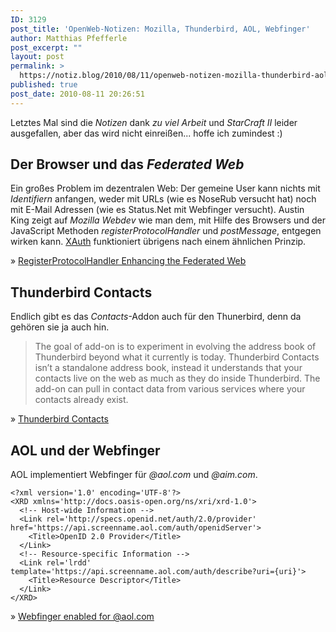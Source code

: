 ```yaml
---
ID: 3129
post_title: 'OpenWeb-Notizen: Mozilla, Thunderbird, AOL, Webfinger'
author: Matthias Pfefferle
post_excerpt: ""
layout: post
permalink: >
  https://notiz.blog/2010/08/11/openweb-notizen-mozilla-thunderbird-aol-webfinger/
published: true
post_date: 2010-08-11 20:26:51
---
```

<!-- wp:paragraph -->
<p>Letztes Mal sind die <em>Notizen</em> dank <em>zu viel Arbeit</em> und <em>StarCraft II</em> leider ausgefallen, aber das wird nicht einreißen... hoffe ich zumindest :)</p>
<!-- /wp:paragraph -->

<!-- wp:heading -->
<h2>Der Browser und das <em>Federated Web</em></h2>
<!-- /wp:heading -->

<!-- wp:paragraph -->
<p>Ein großes Problem im dezentralen Web: Der gemeine User kann nichts mit <em>Identifiern</em> anfangen, weder mit URLs (wie es NoseRub versucht hat) noch mit E-Mail Adressen (wie es Status.Net mit Webfinger versucht). Austin King zeigt auf <em>Mozilla Webdev</em> wie man dem, mit Hilfe des Browsers und der JavaScript Methoden <em>registerProtocolHandler</em> und <em>postMessage</em>, entgegen wirken kann. <a href="http://xauth.org">XAuth</a> funktioniert übrigens nach einem ähnlichen Prinzip.</p>
<!-- /wp:paragraph -->

<!-- wp:paragraph -->
<p>» <a href="http://blog.mozilla.com/webdev/2010/07/26/registerprotocolhandler-enhancing-the-federated-web/">RegisterProtocolHandler Enhancing the Federated Web</a></p>
<!-- /wp:paragraph -->

<!-- wp:heading -->
<h2>Thunderbird Contacts</h2>
<!-- /wp:heading -->

<!-- wp:paragraph -->
<p>Endlich gibt es das <em>Contacts</em>-Addon auch für den Thunerbird, denn da gehören sie ja auch hin.</p>
<!-- /wp:paragraph -->

<!-- wp:quote -->
<blockquote class="wp-block-quote"><p>The goal of add-on is to experiment in evolving the address book of Thunderbird beyond what it currently is today. Thunderbird Contacts isn’t a standalone address book, instead it understands that your contacts live on the web as much as they do inside Thunderbird. The add-on can pull in contact data from various services where your contacts already exist.</p></blockquote>
<!-- /wp:quote -->

<!-- wp:paragraph -->
<p>» <a href="http://mozillalabs.com/messaging/2010/08/04/thunderbird-contacts/">Thunderbird Contacts</a></p>
<!-- /wp:paragraph -->

<!-- wp:heading -->
<h2>AOL und der Webfinger</h2>
<!-- /wp:heading -->

<!-- wp:paragraph -->
<p>AOL implementiert Webfinger für <em>@aol.com</em> und <em>@aim.com</em>.</p>
<!-- /wp:paragraph -->

<!-- wp:code -->
<pre class="wp-block-code"><code>&lt;?xml version='1.0' encoding='UTF-8'?>
&lt;XRD xmlns='http://docs.oasis-open.org/ns/xri/xrd-1.0'>
  &lt;!-- Host-wide Information -->
  &lt;Link rel='http://specs.openid.net/auth/2.0/provider' href='https://api.screenname.aol.com/auth/openidServer'>
    &lt;Title>OpenID 2.0 Provider&lt;/Title>
  &lt;/Link>
  &lt;!-- Resource-specific Information -->
  &lt;Link rel='lrdd' template='https://api.screenname.aol.com/auth/describe?uri={uri}'>
    &lt;Title>Resource Descriptor&lt;/Title>
  &lt;/Link>
&lt;/XRD></code></pre>
<!-- /wp:code -->

<!-- wp:paragraph -->
<p>» <a href="http://practicalid.blogspot.com/2010/08/webfinger-enabled-for-aolcom.html">Webfinger enabled for @aol.com</a></p>
<!-- /wp:paragraph -->